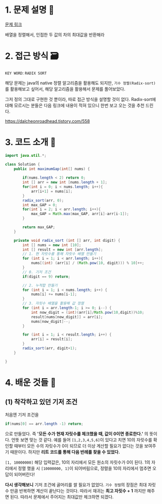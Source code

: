 # 1. 문제 설명 📌

[문제 링크](https://leetcode.com/problems/maximum-gap/?envType=problem-list-v2&envId=radix-sort)

배열을 정렬해서, 인접한 두 값의 차의 최대값을 반환해라

# 2. 접근 방식 🗃️

`KEY WORD`: `RADIX SORT`

해당 문제는 java의 native 정렬 알고리즘을 활용해도 되지만, `기수 정렬(Radix-sort)`를 활용해보고 싶어서, 해당 알고리즘을 활용해서 문제를 풀어보았다. 

그저 정의 그대로 구현한 것 뿐이라, 따로 접근 방식을 설명할 것이 없다. Radix-sort에 대해 모르시는 분들은 다음 링크에 내용이 적혀 있으니 한번 보고 오는 것을 추천 드린다.

https://dalcheonroadhead.tistory.com/558

# 3. 코드 소개 🔎

```java
import java.util.*;

class Solution {
    public int maximumGap(int[] nums) {
        
        if(nums.length < 2) return 0;
        int [] arr = new int [nums.length + 1];
        for(int i = 0; i < nums.length; i++){
            arr[i+1] = nums[i];
        }
        radix_sort(arr, 0);
        int max_GAP = 0;
        for(int i = 2; i < arr.length; i++){
            max_GAP = Math.max(max_GAP, arr[i]-arr[i-1]);
        }

        return max_GAP;
    }

    private void radix_sort (int [] arr, int digit) {
        int [] nums = new int [10];
        int [] result = new int [arr.length];
        // 1. 현 자릿수를 통해 자릿수 배열 만들기
        for (int i = 1; i < arr.length; i++){
            nums[(int) (arr[i] / (Math.pow(10, digit))) % 10]++;
        }
        // 0. 기저 조건
        if(digit == 9) return;

        // 2. 누적합 만들기
        for (int i = 1; i < nums.length; i++) {
            nums[i] += nums[i-1];
        }
        // 3. 자릿수 배열을 활용해 값 정렬
        for (int i = arr.length-1; i >= 0; i--) {
            int now_digit = (int)(arr[i]/Math.pow(10,digit))%10;
            result[nums[now_digit]] = arr[i];
            nums[now_digit]--;
        }

        for (int i = 1; i < result.length; i++) {
            arr[i] = result[i];
        }
        radix_sort(arr, digit+1);
    }

}
```

# 4. 배운 것들 🎯

## (1) 착각하고 있던 기저 조건

처음엔 기저 조건을

```java
if(nums[0] == arr.length -1) return;
```

으로 만들었다. 즉 **'모든 수가 현재 자릿수를 체크했을 때, 값이 0이면 종료한다.'** 의 뜻이다. 언뜻 보면 맞는 것 같다. 예를 들어 `[1,2,3,4,5,6]`이 있다고 치면 10의 자릿수를 확인할 때부터 모든 수의 자릿수가 0이 되므로 더 이상 계산할 필요가 없다는 것을 보여주기 때문이다. 하지만 **리트 코드를 통해 다음 반례를 찾을 수 있었다.**

`[1, 10000000]` 
해당 입력값은, 10의 자리에서 모든 원소의 자릿수가 0이 된다. 1의 자리에서 정렬 했을 시 `[10000000, 1]`이 되어버림으로, 정렬을 10의 자리에서 멈추면 오답이 되어버린다! 

**다시 생각해보니** 기저 조건에 골머리를 쌀 필요가 없었다. `기수 정렬`의 장점은 최대 자릿수 만큼 반복하면 계산이 끝난다는 것이다. 따라서 재귀는 **최고 자릿수 + 1** 까지만 해주면 된다. 따라서 문제에서 주어지는 최대값만 체크하면 되겠다.